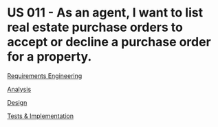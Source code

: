 # US 011 - As an agent, I want to list real estate purchase orders to accept or decline a purchase order for a property.

[Requirements Engineering](01.requirements-engineering/Readme.md)

[Analysis](02.analysis/Readme.md)

[Design](../../sprintA/us005/03.design/Readme.md)

[Tests & Implementation ](04.tests-and-implementation/Readme.md)
